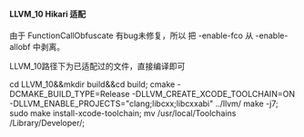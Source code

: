 #### LLVM_10 Hikari 适配  
由于 FunctionCallObfuscate  有bug未修复，所以 把 -enable-fco 从  -enable-allobf 中剥离。

LLVM_10路径下为已适配过的文件，直接编译即可

cd LLVM_10&&mkdir build&&cd build;
cmake -DCMAKE_BUILD_TYPE=Release -DLLVM_CREATE_XCODE_TOOLCHAIN=ON -DLLVM_ENABLE_PROJECTS="clang;libcxx;libcxxabi" ../llvm/
make -j7;
sudo make install-xcode-toolchain;
mv /usr/local/Toolchains  /Library/Developer/;